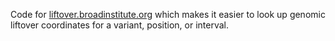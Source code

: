 Code for [liftover.broadinstitute.org](https://liftover.broadinstitute.org) which makes it easier to look up genomic liftover coordinates for a variant, position, or interval.
